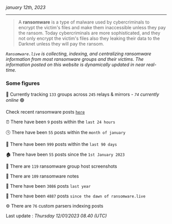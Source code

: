 _january 12th, 2023_

---

> A **ransomware** is a type of malware used by cybercriminals to encrypt the victim's files and make them inaccessible unless they pay the ransom. Today cybercriminals are more sophisticated, and they not only encrypt the victim's files also they leaking their data to the Darknet unless they will pay the ransom.


_`Ransomware.live` is collecting, indexing, and centralizing ransomware information from most ransomware groups and their victims. The information posted on this website is dynamically updated in near real-time._

### Some figures 

🔎 Currently tracking `133` groups across `245` relays & mirrors - _`74` currently online_ 🟢

Check recent ransomware posts [`here`](recentposts.md)


⏰ There have been `9` posts within the `last 24 hours`

🕓 There have been `55` posts within the `month of january`

📅 There have been `999` posts within the `last 90 days`

🏚 There have been `55` posts since the `1st January 2023`

📸 There are `119` ransomware group host screenshots

📝 There are `109` ransomware notes

🚀 There have been `3086` posts `last year`

🐣 There have been `4887` posts `since the dawn of ransomware.live`

⚙️ There are `76` custom parsers indexing posts



Last update : _Thursday 12/01/2023 08.40 (UTC)_

